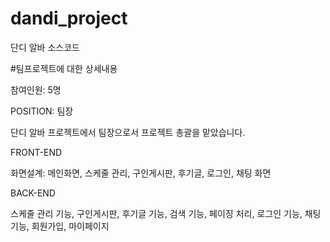 # dandi_project
단디 알바 소스코드

#팀프로젝트에 대한 상세내용

참여인원: 5명

POSITION: 팀장

단디 알바 프로젝트에서 팀장으로서 프로젝트 총괄을 맡았습니다.

FRONT-END

화면설계: 메인화면, 스케줄 관리, 구인게시판, 후기글, 로그인, 채팅 화면

BACK-END

스케줄 관리 기능, 구인게시판, 후기글 기능, 검색 기능, 페이징 처리, 로그인 기능, 채팅 기능, 회원가입, 마이페이지
